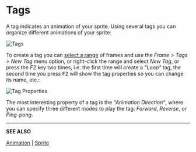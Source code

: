 # Tags

A tag indicates an animation of your sprite. Using several tags you
can organize different animations of your sprite:

<img src="/tags/tags.png" alt="Tags" class="xN" />

To create a tag you can [select a range](range.md) of frames and use the *Frame >
Tags > New Tag* menu option, or right-click the range and select *New
Tag*, or press the *F2* key two times, i.e. the first time will create
a *"Loop"* tag, the second time you press <kbd>F2</kbd> will show the tag
properties so you can change its name, etc.:

<img src="/tags/tag-properties.png" alt="Tag Properties" class="x2" />

The most interesting property of a tag is the *"Animation Direction"*,
where you can specify three different modes to play the tag:
*Forward*, *Reverse*, or *Ping-pong*.

---

**SEE ALSO**

[Animation](animation.md) |
[Sprite](sprite.md)
